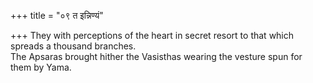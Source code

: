 +++
title = "०९ त इन्निण्यं"

+++
They with perceptions of the heart in secret resort to that which spreads a thousand branches.  
     The Apsaras brought hither the Vasisthas wearing the vesture spun for them by Yama.